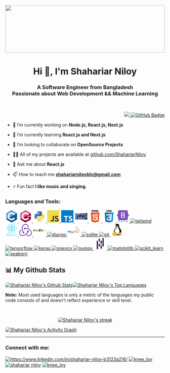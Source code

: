 <a href="#"><img width="100%" src="https://coding.blog/img/account-banner.svg" height="150px"/></a>


<h1 align="center">Hi 👋, I'm Shahariar Niloy</h1>
<h3 align="center">A Software Engineer from Bangladesh<br>Passionate about Web Development && Machine Learning </h3><br>
<p align="right">
<a href="https://github.com/Meghna-DAS/github-profile-views-counter">
    <img src="https://komarev.com/ghpvc/?username=ShahariarNiloy">
</a>
<a href="https://github.com/ShahariarNiloy?tab=followers"><img src="https://img.shields.io/github/followers/ShahariarNiloy?label=Followers&style=social" alt="GitHub Badge"></a>
</p>

- 🔭 I’m currently working on **Node.js, React.js, Next.js**

- 🌱 I’m currently learning **React.js and Next.js**

- 👯 I’m looking to collaborate on **OpenSource Projects**

- 👨‍💻 All of my projects are available at [github.com/ShahariarNiloy](github.com/ShahariarNiloy)

- 💬 Ask me about **React.js**

- 📫 How to reach me **shahariarniloyblv@gmail.com**

- ⚡ Fun fact **I like music and singing.**

<h3 align="left">Languages and Tools:</h3>
<a href="https://www.cprogramming.com/" target="_blank" rel="noreferrer"> <img src="https://raw.githubusercontent.com/devicons/devicon/master/icons/c/c-original.svg" alt="c" width="40" height="40"/> </a>
<a href="https://www.w3schools.com/cpp/" target="_blank" rel="noreferrer"> <img src="https://raw.githubusercontent.com/devicons/devicon/master/icons/cplusplus/cplusplus-original.svg" alt="cplusplus" width="40" height="40"/> </a>
<a href="https://www.python.org" target="_blank" rel="noreferrer"> <img src="https://raw.githubusercontent.com/devicons/devicon/master/icons/python/python-original.svg" alt="python" width="40" height="40"/> </a> 
<a href="https://developer.mozilla.org/en-US/docs/Web/JavaScript" target="_blank" rel="noreferrer"> <img src="https://raw.githubusercontent.com/devicons/devicon/master/icons/javascript/javascript-original.svg" alt="javascript" width="40" height="40"/> </a>
<a href="https://www.typescriptlang.org/" target="_blank" rel="noreferrer"> <img src="https://raw.githubusercontent.com/devicons/devicon/master/icons/typescript/typescript-original.svg" alt="typescript" width="40" height="40"/> </a> 
<a href="https://www.php.net" target="_blank" rel="noreferrer"> <img src="https://raw.githubusercontent.com/devicons/devicon/master/icons/php/php-original.svg" alt="php" width="40" height="40"/> </a>
<a href="https://www.w3.org/html/" target="_blank" rel="noreferrer"> <img src="https://raw.githubusercontent.com/devicons/devicon/master/icons/html5/html5-original-wordmark.svg" alt="html5" width="40" height="40"/> </a> 
<a href="https://www.w3schools.com/css/" target="_blank" rel="noreferrer"> <img src="https://raw.githubusercontent.com/devicons/devicon/master/icons/css3/css3-original-wordmark.svg" alt="css3" width="40" height="40"/> </a>
<a href="https://getbootstrap.com" target="_blank" rel="noreferrer"> <img src="https://raw.githubusercontent.com/devicons/devicon/master/icons/bootstrap/bootstrap-plain-wordmark.svg" alt="bootstrap" width="40" height="40"/> </a> 
<a href="https://tailwindcss.com/" target="_blank" rel="noreferrer"> <img src="https://www.vectorlogo.zone/logos/tailwindcss/tailwindcss-icon.svg" alt="tailwind" width="40" height="40"/>
<a href="https://reactjs.org/" target="_blank" rel="noreferrer"> <img src="https://raw.githubusercontent.com/devicons/devicon/master/icons/react/react-original-wordmark.svg" alt="react" width="40" height="40"/> </a> 
<a href="https://redux.js.org" target="_blank" rel="noreferrer"> <img src="https://raw.githubusercontent.com/devicons/devicon/master/icons/redux/redux-original.svg" alt="redux" width="40" height="40"/> </a> 
<a href="https://nodejs.org" target="_blank" rel="noreferrer"> <img src="https://raw.githubusercontent.com/devicons/devicon/master/icons/nodejs/nodejs-original-wordmark.svg" alt="nodejs" width="40" height="40"/> </a> 
<a href="https://www.djangoproject.com/" target="_blank" rel="noreferrer"> <img src="https://cdnjs.cloudflare.com/ajax/libs/simple-icons/3.2.0/django.svg" alt="django" width="40" height="40"/> </a> 
<a href="https://www.mysql.com/" target="_blank" rel="noreferrer"> <img src="https://raw.githubusercontent.com/devicons/devicon/master/icons/mysql/mysql-original-wordmark.svg" alt="mysql" width="40" height="40"/> </a> 
<a href="https://www.sqlite.org/" target="_blank" rel="noreferrer"> <img src="https://www.vectorlogo.zone/logos/sqlite/sqlite-icon.svg" alt="sqlite" width="40" height="40"/> </a>
<a href="https://git-scm.com/" target="_blank" rel="noreferrer"> <img src="https://www.vectorlogo.zone/logos/git-scm/git-scm-icon.svg" alt="git" width="40" height="40"/> </a> 
<a href="https://www.linux.org/" target="_blank" rel="noreferrer"> <img src="https://raw.githubusercontent.com/devicons/devicon/master/icons/linux/linux-original.svg" alt="linux" width="40" height="40"/> </a> <br>
</a> <a href="https://www.tensorflow.org" target="_blank" rel="noreferrer"> <img src="https://www.vectorlogo.zone/logos/tensorflow/tensorflow-icon.svg" alt="tensorflow" width="40" height="40"/> </a>
</a> <a href="https://keras.io/" target="_blank" rel="noreferrer"> <img src="https://raw.githubusercontent.com/valohai/ml-logos/5127528b5baadb77a6ea4b999a47b4e86bf0f98b/keras.svg" alt="keras" width="40" height="40"/> </a>
<a href="https://opencv.org/" target="_blank" rel="noreferrer"> <img src="https://www.vectorlogo.zone/logos/opencv/opencv-icon.svg" alt="opencv" width="40" height="40"/> </a>
</a> <a href="https://numpy.org/" target="_blank" rel="noreferrer"> <img src="https://www.vectorlogo.zone/logos/numpy/numpy-icon.svg" alt="numpy" width="40" height="40"/> </a>
<a href="https://pandas.pydata.org/" target="_blank" rel="noreferrer"> <img src="https://raw.githubusercontent.com/devicons/devicon/2ae2a900d2f041da66e950e4d48052658d850630/icons/pandas/pandas-original.svg" alt="pandas" width="40" height="40"/> </a>
<a href="https://matplotlib.org/" target="_blank" rel="noreferrer"> <img src="https://upload.wikimedia.org/wikipedia/commons/thumb/0/01/Created_with_Matplotlib-logo.svg/2048px-Created_with_Matplotlib-logo.svg.png" alt="matplotlib" width="40" height="40"/> </a>
<a href="https://scikit-learn.org/" target="_blank" rel="noreferrer"> <img src="https://upload.wikimedia.org/wikipedia/commons/0/05/Scikit_learn_logo_small.svg" alt="scikit_learn" width="40" height="40"/> </a> 
<a href="https://seaborn.pydata.org/" target="_blank" rel="noreferrer"> <img src="https://seaborn.pydata.org/_images/logo-mark-lightbg.svg" alt="seaborn" width="40" height="40"/> </a>
</p>

## 📊 My Github Stats

<p align="center" style="display: flex;">
  <br/>
    <a href="https://github.com/ShahariarNiloy/github-readme-stats"><img alt="Shahariar Niloy's Github Stats" src="https://github-readme-stats.vercel.app/api?username=ShahariarNiloy&show_icons=true&count_private=true&theme=react&hide_border=true&bg_color=0D1117" style="border-radius: 5px"/></a>
  <a href="https://github.com/ShahariarNiloy/github-readme-stats"><img alt="Shahariar Niloy's Top Languages" src="https://github-readme-stats.vercel.app/api/top-langs/?username=ShahariarNiloy&langs_count=8&count_private=true&layout=compact&theme=react&hide_border=true&bg_color=0D1117" style="border-radius: 5px;" /></a>
 
</p>

<b>Note:</b> Most used languages is only a metric of the languages my public code consists of and doesn't reflect experience or skill level.

<br/>
<p align="center">
    <a href="https://github.com/ShahariarNiloy/github-readme-streak-stats">
        <img title="🔥 Get streak stats for your profile at git.io/streak-stats" alt="Shahariar Niloy's streak" src="https://github-readme-streak-stats.herokuapp.com/?user=ShahariarNiloy&theme=black-ice&hide_border=true&stroke=0000&background=060A0CD0" style="border-radius: 5px"/>
    </a>
</p>
<a href="https://github.com/ShahariarNiloy/github-readme-activity-graph"><img alt="Shahariar Niloy's Activity Graph" src="https://activity-graph.herokuapp.com/graph?username=ShahariarNiloy&bg_color=0D1117&color=5BCDEC&line=5BCDEC&point=FFFFFF&hide_border=true" style="border-radius: 5px"/></a>

<br/>
<hr>
<h3 align="left">Connect with me:</h3>
<p align="left">
  <a href="https://www.linkedin.com/in/shahariar-niloy-b3123a216/" target="blank"><img align="center" src="https://raw.githubusercontent.com/rahuldkjain/github-profile-readme-generator/master/src/images/icons/Social/linked-in-alt.svg" alt="https://www.linkedin.com/in/shahariar-niloy-b3123a216/" height="30" width="40" /></a>
<a href="https://twitter.com/knee_loy" target="blank"><img align="center" src="https://raw.githubusercontent.com/rahuldkjain/github-profile-readme-generator/master/src/images/icons/Social/twitter.svg" alt="knee_loy" height="30" width="40" /></a>
<a href="https://fb.com/shahariar niloy" target="blank"><img align="center" src="https://raw.githubusercontent.com/rahuldkjain/github-profile-readme-generator/master/src/images/icons/Social/facebook.svg" alt="shahariar niloy" height="30" width="40" /></a>
<a href="https://instagram.com/knee_loy" target="blank"><img align="center" src="https://raw.githubusercontent.com/rahuldkjain/github-profile-readme-generator/master/src/images/icons/Social/instagram.svg" alt="knee_loy" height="30" width="40" /></a>
</p>

